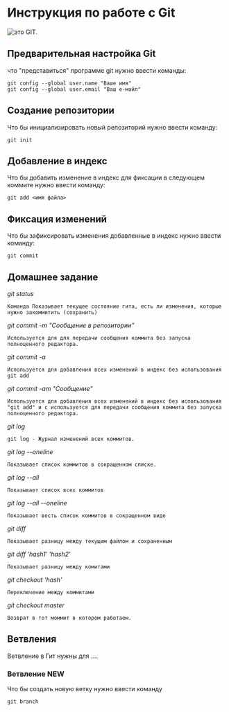 # **Инструкция по работе с Git**

![это GIT.](git.jpg)

## Предварительная настройка Git

что "представиться" программе git нужно ввести команды:

    git config --global user.name "Ваше имя"
    git config --global user.email "Ваш е-майл"

## Создание репозитории

Что бы инициализировать новый репозиторий нужно ввести команду:

    git init    
    
## Добавление в индекс

Что бы добавить изменение в индекс для фиксации в следующем коммите нужно ввести команду:

    git add <имя файла>

## Фиксация изменений 

Что бы зафиксировать изменения добавленные в индекс нужно ввести команду:

    git commit


## Домашнее задание

*git status* 

    Команда Показывает текущее состояние гита, есть ли изменения, которые нужно закоммитить (сохранить)

*git commit -m "Сообщение в репозитории"*

    Используется для для передачи сообщения коммита без запуска полноценного редактора.

*git commit -a*

    Используется для добавления всех изменений в индекс без использования git add


*git commit -am "Сообщение"*

    Используется для добавления всех изменений в индекс без использования "git add" и с используется для передачи сообщения коммита без запуска полноценного редактора. 

*git log*

    git log - Журнал изменений всех коммитов.

*git log --oneline*

    Показывает список коммитов в сокращенном списке.

*git log --all*

    Показывает список всех коммитов 

*git log --all --oneline*

    Показывает весть список коммитов в сокращенном виде 

*git diff*

    Показывает разницу между текущим файлом и сохраненным

*git diff 'hash1' 'hash2'*

    Показывает разницу между комитами

*git checkout 'hash'*

    Переключение между коммитами

*git checkout master*

    Возврат в тот моммит в котором работаем.

## Ветвления

Ветвление в Гит нужны для ....

### Ветвление NEW

Что бы создать новую ветку нужно ввести команду 

    git branch
